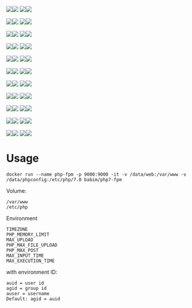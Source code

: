 [![](https://images.microbadger.com/badges/image/babim/php7-fpm.svg)](https://microbadger.com/images/babim/php7-fpm "Get your own image badge on microbadger.com")[![](https://images.microbadger.com/badges/version/babim/php7-fpm.svg)](https://microbadger.com/images/babim/php7-fpm "Get your own version badge on microbadger.com")
[![](https://images.microbadger.com/badges/image/babim/php7-fpm:ssh.svg)](https://microbadger.com/images/babim/php7-fpm:ssh "Get your own image badge on microbadger.com")[![](https://images.microbadger.com/badges/version/babim/php7-fpm:ssh.svg)](https://microbadger.com/images/babim/php7-fpm:ssh "Get your own version badge on microbadger.com")

[![](https://images.microbadger.com/badges/image/babim/php7-fpm:cron.svg)](https://microbadger.com/images/babim/php7-fpm:cron "Get your own image badge on microbadger.com")[![](https://images.microbadger.com/badges/version/babim/php7-fpm:cron.svg)](https://microbadger.com/images/babim/php7-fpm:cron "Get your own version badge on microbadger.com")
[![](https://images.microbadger.com/badges/image/babim/php7-fpm:cron.ssh.svg)](https://microbadger.com/images/babim/php7-fpm:cron.ssh "Get your own image badge on microbadger.com")[![](https://images.microbadger.com/badges/version/babim/php7-fpm:cron.ssh.svg)](https://microbadger.com/images/babim/php7-fpm:cron.ssh "Get your own version badge on microbadger.com")

[![](https://images.microbadger.com/badges/image/babim/php7-fpm:cron.synology.svg)](https://microbadger.com/images/babim/php7-fpm:cron.synology "Get your own image badge on microbadger.com")[![](https://images.microbadger.com/badges/version/babim/php7-fpm:cron.synology.svg)](https://microbadger.com/images/babim/php7-fpm:cron.synology "Get your own version badge on microbadger.com")
[![](https://images.microbadger.com/badges/image/babim/php7-fpm:cron.nfs.svg)](https://microbadger.com/images/babim/php7-fpm:cron.nfs "Get your own image badge on microbadger.com")[![](https://images.microbadger.com/badges/version/babim/php7-fpm:cron.nfs.svg)](https://microbadger.com/images/babim/php7-fpm:cron.nfs "Get your own version badge on microbadger.com")

[![](https://images.microbadger.com/badges/image/babim/php7.1-fpm.svg)](https://microbadger.com/images/babim/php7.1-fpm "Get your own image badge on microbadger.com")[![](https://images.microbadger.com/badges/version/babim/php7.1-fpm.svg)](https://microbadger.com/images/babim/php7.1-fpm "Get your own version badge on microbadger.com")
[![](https://images.microbadger.com/badges/image/babim/php7.1-fpm:ssh.svg)](https://microbadger.com/images/babim/php7.1-fpm:ssh "Get your own image badge on microbadger.com")[![](https://images.microbadger.com/badges/version/babim/php7.1-fpm:ssh.svg)](https://microbadger.com/images/babim/php7.1-fpm:ssh "Get your own version badge on microbadger.com")

[![](https://images.microbadger.com/badges/image/babim/php7.1-fpm:cron.svg)](https://microbadger.com/images/babim/php7.1-fpm:cron "Get your own image badge on microbadger.com")[![](https://images.microbadger.com/badges/version/babim/php7.1-fpm:cron.svg)](https://microbadger.com/images/babim/php7.1-fpm:cron "Get your own version badge on microbadger.com")
[![](https://images.microbadger.com/badges/image/babim/php7.1-fpm:cron.ssh.svg)](https://microbadger.com/images/babim/php7.1-fpm:cron.ssh "Get your own image badge on microbadger.com")[![](https://images.microbadger.com/badges/version/babim/php7.1-fpm:cron.ssh.svg)](https://microbadger.com/images/babim/php7.1-fpm:cron.ssh "Get your own version badge on microbadger.com")

[![](https://images.microbadger.com/badges/image/babim/php7.1-fpm:cron.synology.svg)](https://microbadger.com/images/babim/php7.1-fpm:cron.synology "Get your own image badge on microbadger.com")[![](https://images.microbadger.com/badges/version/babim/php7.1-fpm:cron.synology.svg)](https://microbadger.com/images/babim/php7.1-fpm:cron.synology "Get your own version badge on microbadger.com")
[![](https://images.microbadger.com/badges/image/babim/php7.1-fpm:cron.nfs.svg)](https://microbadger.com/images/babim/php7.1-fpm:cron.nfs "Get your own image badge on microbadger.com")[![](https://images.microbadger.com/badges/version/babim/php7.1-fpm:cron.nfs.svg)](https://microbadger.com/images/babim/php7.1-fpm:cron.nfs "Get your own version badge on microbadger.com")

[![](https://images.microbadger.com/badges/image/babim/php7.2-fpm.svg)](https://microbadger.com/images/babim/php7.2-fpm "Get your own image badge on microbadger.com")[![](https://images.microbadger.com/badges/version/babim/php7.2-fpm.svg)](https://microbadger.com/images/babim/php7.2-fpm "Get your own version badge on microbadger.com")
[![](https://images.microbadger.com/badges/image/babim/php7.2-fpm:ssh.svg)](https://microbadger.com/images/babim/php7.2-fpm:ssh "Get your own image badge on microbadger.com")[![](https://images.microbadger.com/badges/version/babim/php7.2-fpm:ssh.svg)](https://microbadger.com/images/babim/php7.2-fpm:ssh "Get your own version badge on microbadger.com")

[![](https://images.microbadger.com/badges/image/babim/php7.2-fpm:cron.svg)](https://microbadger.com/images/babim/php7.2-fpm:cron "Get your own image badge on microbadger.com")[![](https://images.microbadger.com/badges/version/babim/php7.2-fpm:cron.svg)](https://microbadger.com/images/babim/php7.2-fpm:cron "Get your own version badge on microbadger.com")
[![](https://images.microbadger.com/badges/image/babim/php7.2-fpm:cron.ssh.svg)](https://microbadger.com/images/babim/php7.2-fpm:cron.ssh "Get your own image badge on microbadger.com")[![](https://images.microbadger.com/badges/version/babim/php7.2-fpm:cron.ssh.svg)](https://microbadger.com/images/babim/php7.2-fpm:cron.ssh "Get your own version badge on microbadger.com")

[![](https://images.microbadger.com/badges/image/babim/php7.2-fpm:cron.synology.svg)](https://microbadger.com/images/babim/php7.2-fpm:cron.synology "Get your own image badge on microbadger.com")[![](https://images.microbadger.com/badges/version/babim/php7.2-fpm:cron.synology.svg)](https://microbadger.com/images/babim/php7.2-fpm:cron.synology "Get your own version badge on microbadger.com")
[![](https://images.microbadger.com/badges/image/babim/php7.2-fpm:cron.nfs.svg)](https://microbadger.com/images/babim/php7.2-fpm:cron.nfs "Get your own image badge on microbadger.com")[![](https://images.microbadger.com/badges/version/babim/php7.2-fpm:cron.nfs.svg)](https://microbadger.com/images/babim/php7.2-fpm:cron.nfs "Get your own version badge on microbadger.com")

[![](https://images.microbadger.com/badges/image/babim/php7-fpm:alpine.svg)](https://microbadger.com/images/babim/php7-fpm:alpine "Get your own image badge on microbadger.com")[![](https://images.microbadger.com/badges/version/babim/php7-fpm:alpine.svg)](https://microbadger.com/images/babim/php7-fpm:alpine "Get your own version badge on microbadger.com")
[![](https://images.microbadger.com/badges/image/babim/php7-fpm:alpine.ssh.svg)](https://microbadger.com/images/babim/php7-fpm:alpine.ssh "Get your own image badge on microbadger.com")[![](https://images.microbadger.com/badges/version/babim/php7-fpm:alpine.ssh.svg)](https://microbadger.com/images/babim/php7-fpm:alpine.ssh "Get your own version badge on microbadger.com")

[![](https://images.microbadger.com/badges/image/babim/php7-fpm:alpine.cron.svg)](https://microbadger.com/images/babim/php7-fpm:alpine.cron "Get your own image badge on microbadger.com")[![](https://images.microbadger.com/badges/version/babim/php7-fpm:alpine.cron.svg)](https://microbadger.com/images/babim/php7-fpm:alpine.cron "Get your own version badge on microbadger.com")
[![](https://images.microbadger.com/badges/image/babim/php7-fpm:alpine.cron.ssh.svg)](https://microbadger.com/images/babim/php7-fpm:alpine.cron.ssh "Get your own image badge on microbadger.com")[![](https://images.microbadger.com/badges/version/babim/php7-fpm:alpine.cron.ssh.svg)](https://microbadger.com/images/babim/php7-fpm:alpine.cron.ssh "Get your own version badge on microbadger.com")

# Usage
```
docker run --name php-fpm -p 9000:9000 -it -v /data/web:/var/www -v /data/phpconfig:/etc/php/7.0 babim/php7-fpm
```

Volume:
```
/var/www
/etc/php
```
Environment
```
TIMEZONE
PHP_MEMORY_LIMIT
MAX_UPLOAD
PHP_MAX_FILE_UPLOAD
PHP_MAX_POST
MAX_INPUT_TIME
MAX_EXECUTION_TIME
```
with environment ID:
```
auid = user id
agid = group id
auser = username
Default: agid = auid
```
